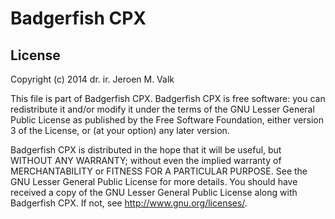 Badgerfish CPX
==============

## License

Copyright (c) 2014 dr. ir. Jeroen M. Valk

This file is part of Badgerfish CPX. Badgerfish CPX is free software: 
you can redistribute it and/or modify it under the terms of the GNU Lesser 
General Public License as published by the Free Software Foundation, either 
version 3 of the License, or (at your option) any later version.

Badgerfish CPX is distributed in the hope that it will be useful, but WITHOUT ANY
WARRANTY; without even the implied warranty of MERCHANTABILITY or FITNESS FOR A
PARTICULAR PURPOSE. See the GNU Lesser General Public License for more details.
You should have received a copy of the GNU Lesser General Public License along 
with Badgerfish CPX. If not, see http://www.gnu.org/licenses/.
